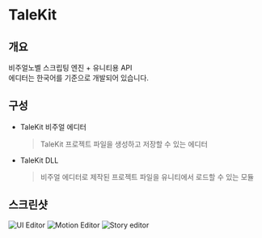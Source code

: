 # TaleKit
## 개요
비주얼노벨 스크립팅 엔진 + 유니티용 API  
에디터는 한국어를 기준으로 개발되어 있습니다.

## 구성
- TaleKit 비주얼 에디터 
  >TaleKit 프로젝트 파일을 생성하고 저장할 수 있는 에디터
- TaleKit DLL
  >비주얼 에디터로 제작된 프로젝트 파일을 유니티에서 로드할 수 있는 모듈
 
## 스크린샷
![UI Editor](https://i.imgur.com/R99ToBS.png)
![Motion Editor](https://i.imgur.com/EfGSD8N.png)
![Story editor](https://i.imgur.com/fipv3hv.png)
